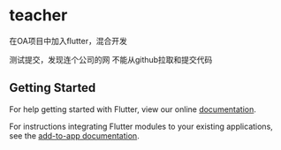 # teacher

在OA项目中加入flutter，混合开发

测试提交，发现连个公司的网 不能从github拉取和提交代码
## Getting Started

For help getting started with Flutter, view our online
[documentation](https://flutter.dev/).

For instructions integrating Flutter modules to your existing applications,
see the [add-to-app documentation](https://flutter.dev/docs/development/add-to-app).
